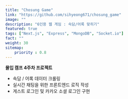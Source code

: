 ```yaml
---
title: "Chosung Game"
link: "https://github.com/sihyeong671/chosung_game"
image: ""
description: "6인용 웹 게임 : 속담/어록 맞히기"
featured: true
tags: ["Next.js", "Express", "MongoDB", "Socket.io"]
fact: ""
weight: 30
sitemap: 
    priority : 0.8
---
```

<!-- Read More -->
**몰입 캠프 4주차 프로젝트**
- 속담 / 어록 데이터 크롤링
- 실시간 채팅을 위한 프론트엔드 로직 작성
- 게스트 로그인 및 카카오 소셜 로그인 구현